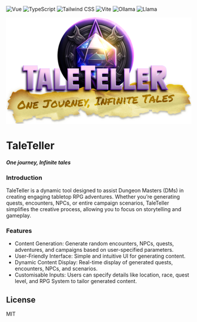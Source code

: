 ![Vue](https://img.shields.io/badge/Vue-35495E?style=for-the-badge&logo=vue.js&logoColor=4FC08D) ![TypeScript](https://img.shields.io/badge/TypeScript-3178C6?style=for-the-badge&logo=typescript&logoColor=white) ![Tailwind CSS](https://img.shields.io/badge/Tailwind_CSS-38B2AC?style=for-the-badge&logo=tailwind-css&logoColor=white) ![Vite](https://img.shields.io/badge/Vite-646CFF?style=for-the-badge&logo=vite&logoColor=white) ![Ollama](https://img.shields.io/badge/Ollama-000000?style=for-the-badge&logoColor=white) ![Llama](https://img.shields.io/badge/Llama3.1-FF6F61?style=for-the-badge&logo=llama&logoColor=white)

![Logo](https://raw.githubusercontent.com/Sampasbc/taleteller_client/main/public/TaleTeller_Logo.png?token=GHSAT0AAAAAACUT5KXFJTXH5MPTEA7ZNTQ2ZWK76OQ)

# TaleTeller
#### _One journey, Infinite tales_


### Introduction

TaleTeller is a dynamic tool designed to assist Dungeon Masters (DMs) in creating engaging tabletop RPG adventures. Whether you’re generating quests, encounters, NPCs, or entire campaign scenarios, TaleTeller simplifies the creative process, allowing you to focus on storytelling and gameplay.

### Features

- Content Generation:
Generate random encounters, NPCs, quests, adventures, and campaigns based on user-specified parameters.
- User-Friendly Interface:
Simple and intuitive UI for generating content.
- Dynamic Content Display:
Real-time display of generated quests, encounters, NPCs, and scenarios.
- Customisable Inputs:
Users can specify details like location, race, quest level, and RPG System to tailor generated content.

## License

MIT
